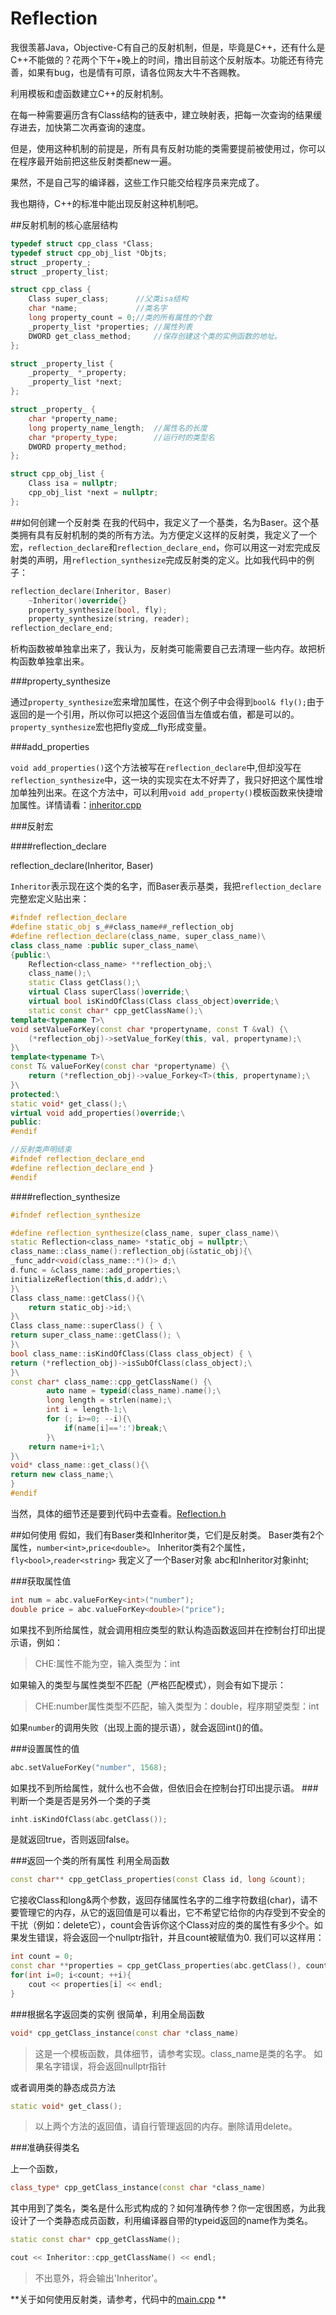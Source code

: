 ﻿# Reflection
我很羡慕Java，Objective-C有自己的反射机制，但是，毕竟是C++，还有什么是C++不能做的？花两个下午+晚上的时间，撸出目前这个反射版本。功能还有待完善，如果有bug，也是情有可原，请各位网友大牛不吝赐教。

利用模板和虚函数建立C++的反射机制。

在每一种需要遍历含有Class结构的链表中，建立映射表，把每一次查询的结果缓存进去，加快第二次再查询的速度。

但是，使用这种机制的前提是，所有具有反射功能的类需要提前被使用过，你可以在程序最开始前把这些反射类都new一遍。

果然，不是自己写的编译器，这些工作只能交给程序员来完成了。

我也期待，C++的标准中能出现反射这种机制吧。

##反射机制的核心底层结构
```CPP
typedef struct cpp_class *Class;
typedef struct cpp_obj_list *Objts;
struct _property_;
struct _property_list;

struct cpp_class {
	Class super_class;		//父类isa结构
	char *name;				//类名字
	long property_count = 0;//类的所有属性的个数
	_property_list *properties;	//属性列表
	DWORD get_class_method;		//保存创建这个类的实例函数的地址。
};

struct _property_list {
	_property_ *_property;
	_property_list *next;
};

struct _property_ {
	char *property_name;
	long property_name_length;	//属性名的长度
	char *property_type;		//运行时的类型名
	DWORD property_method;
};

struct cpp_obj_list {
	Class isa = nullptr;
	cpp_obj_list *next = nullptr;
};
```
##如何创建一个反射类
在我的代码中，我定义了一个基类，名为Baser。这个基类拥有具有反射机制的类的所有方法。为方便定义这样的反射类，我定义了一个宏，`reflection_declare`和`reflection_declare_end`，你可以用这一对宏完成反射类的声明，用`reflection_synthesize`完成反射类的定义。比如我代码中的例子：
```CPP
reflection_declare(Inheritor, Baser)
	~Inheritor()override{}
	property_synthesize(bool, fly);
	property_synthesize(string, reader);
reflection_declare_end;
```

析构函数被单独拿出来了，我认为，反射类可能需要自己去清理一些内存。故把析构函数单独拿出来。

###property_synthesize

通过`property_synthesize`宏来增加属性，在这个例子中会得到`bool& fly();`由于返回的是一个引用，所以你可以把这个返回值当左值或右值，都是可以的。`property_synthesize`宏也把fly变成__fly形成变量。

###add_properties

`void add_properties()`这个方法被写在`reflection_declare`中,但却没写在`reflection_synthesize`中，这一块的实现实在太不好弄了，我只好把这个属性增加单独列出来。在这个方法中，可以利用`void add_property()`模板函数来快捷增加属性。详情请看：[inheritor.cpp](https://github.com/CUITCHE/reflection/blob/master/reflection/inheritor.cpp) 

###反射宏

####reflection_declare

reflection_declare(Inheritor, Baser)

`Inheritor`表示现在这个类的名字，而Baser表示基类，我把`reflection_declare`完整宏定义贴出来：

```CPP
#ifndef reflection_declare
#define static_obj s_##class_name##_reflection_obj
#define reflection_declare(class_name, super_class_name)\
class class_name :public super_class_name\
{public:\
	Reflection<class_name> **reflection_obj;\
	class_name();\
	static Class getClass();\
	virtual Class superClass()override;\
	virtual bool isKindOfClass(Class class_object)override;\
	static const char* cpp_getClassName();\
template<typename T>\
void setValueForKey(const char *propertyname, const T &val) {\
	(*reflection_obj)->setValue_forKey(this, val, propertyname);\
}\
template<typename T>\
const T& valueForKey(const char *propertyname) {\
	return (*reflection_obj)->value_Forkey<T>(this, propertyname);\
}\
protected:\
static void* get_class();\
virtual void add_properties()override;\
public:
#endif

//反射类声明结束
#ifndef reflection_declare_end
#define reflection_declare_end }
#endif
```

####reflection_synthesize

```CPP
#ifndef reflection_synthesize

#define reflection_synthesize(class_name, super_class_name)\
static Reflection<class_name> *static_obj = nullptr;\
class_name::class_name():reflection_obj(&static_obj){\
_func_addr<void(class_name::*)()> d;\
d.func = &class_name::add_properties;\
initializeReflection(this,d.addr);\
}\
Class class_name::getClass(){\
	return static_obj->id;\
}\
Class class_name::superClass() { \
return super_class_name::getClass(); \
}\
bool class_name::isKindOfClass(Class class_object) { \
return (*reflection_obj)->isSubOfClass(class_object);\
}\
const char* class_name::cpp_getClassName() {\
		auto name = typeid(class_name).name();\
		long length = strlen(name);\
		int i = length-1;\
		for (; i>=0; --i){\
			if(name[i]==':')break;\
		}\
	return name+i+1;\
}\
void* class_name::get_class(){\
return new class_name;\
}
#endif
```

当然，具体的细节还是要到代码中去查看。[Reflection.h](https://github.com/CUITCHE/reflection/blob/master/reflection/Reflection.h) 

##如何使用
假如，我们有Baser类和Inheritor类，它们是反射类。
Baser类有2个属性，`number<int>`,`price<double>`。
Inheritor类有2个属性，`fly<bool>`,`reader<string>`
我定义了一个Baser对象 abc和Inheritor对象inht;

###获取属性值

```CPP
int num = abc.valueForKey<int>("number");
double price = abc.valueForKey<double>("price");
```

如果找不到所给属性，就会调用相应类型的默认构造函数返回并在控制台打印出提示语，例如：

>CHE:属性不能为空，输入类型为：int

如果输入的类型与属性类型不匹配（严格匹配模式），则会有如下提示：

>CHE:number属性类型不匹配，输入类型为：double，程序期望类型：int

如果`number`的调用失败（出现上面的提示语），就会返回int()的值。


###设置属性的值

```CPP
abc.setValueForKey("number", 1568);
```

如果找不到所给属性，就什么也不会做，但依旧会在控制台打印出提示语。
###判断一个类是否是另外一个类的子类

```CPP
inht.isKindOfClass(abc.getClass());
```
是就返回true，否则返回false。

###返回一个类的所有属性
利用全局函数

```CPP
const char** cpp_getClass_properties(const Class id, long &count);
```

它接收Class和long&两个参数，返回存储属性名字的二维字符数组(char)，请不要管理它的内存，从它的返回值是可以看出，它不希望它给你的内存受到不安全的干扰（例如：delete它），count会告诉你这个Class对应的类的属性有多少个。如果发生错误，将会返回一个nullptr指针，并且count被赋值为0.
我们可以这样用：

```CPP
int count = 0;
const char **properties = cpp_getClass_properties(abc.getClass(), count);
for(int i=0; i<count; ++i){
	cout << properties[i] << endl;
}
```

###根据名字返回类的实例
很简单，利用全局函数

```CPP
void* cpp_getClass_instance(const char *class_name)
```
>这是一个模板函数，具体细节，请参考实现。class_name是类的名字。
如果名字错误，将会返回nullptr指针

或者调用类的静态成员方法

```CPP
static void* get_class();
```
>以上两个方法的返回值，请自行管理返回的内存。删除请用delete。

###准确获得类名

上一个函数，

```CPP
class_type* cpp_getClass_instance(const char *class_name)
```

其中用到了类名，类名是什么形式构成的？如何准确传参？你一定很困惑，为此我设计了一个类静态成员函数，利用编译器自带的typeid返回的name作为类名。

```CPP
static const char* cpp_getClassName();
```

```CPP
cout << Inheritor::cpp_getClassName() << endl;
```

>不出意外，将会输出'Inheritor'。

**关于如何使用反射类，请参考，代码中的[main.cpp](https://github.com/CUITCHE/reflection/blob/master/reflection/main.cpp) **
